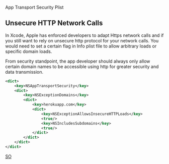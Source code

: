 App Transport Security Plist


## Unsecure HTTP Network Calls


In Xcode, Apple has enforced developers to adapt Https network calls and if you still want to rely on unsecure http protocol for your network calls.
You would need to set a certain flag in Info plist file to allow arbitrary loads or specific domain loads.

From security standpoint, the app developer should always only allow certain domain names to be accessible using http for greater security and data transmission.

```xml
<dict>
	<key>NSAppTransportSecurity</key>
	<dict>
		<key>NSExceptionDomains</key>
		<dict>
			<key>herokuapp.com</key>
			<dict>
                <key>NSExceptionAllowsInsecureHTTPLoads</key>
                <true/>
                <key>NSIncludesSubdomains</key>
                <true/>
            </dict>
		</dict>
	</dict>
</dict>
```

[SO](https://stackoverflow.com/questions/32892121/xcode-7-1-beta-2-disable-ats/32894812#32894812)
